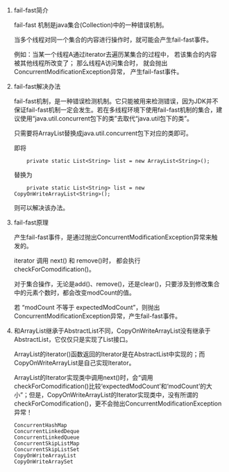 1. fail-fast简介

    fail-fast 机制是java集合(Collection)中的一种错误机制。
    
    当多个线程对同一个集合的内容进行操作时，就可能会产生fail-fast事件。
    
    例如：当某一个线程A通过iterator去遍历某集合的过程中，
    若该集合的内容被其他线程所改变了；
    那么线程A访问集合时，
    就会抛出ConcurrentModificationException异常，
    产生fail-fast事件。

2. fail-fast解决办法
   
    fail-fast机制，是一种错误检测机制。它只能被用来检测错误，因为JDK并不保证fail-fast机制一定会发生。若在多线程环境下使用fail-fast机制的集合，建议使用“java.util.concurrent包下的类”去取代“java.util包下的类”。
    
    只需要将ArrayList替换成java.util.concurrent包下对应的类即可。
    
    即将
    ```
        private static List<String> list = new ArrayList<String>();
    ```
    替换为
    ```
        private static List<String> list = new CopyOnWriteArrayList<String>();
    ```
    
    则可以解决该办法。
   
3. fail-fast原理
   
   产生fail-fast事件，是通过抛出ConcurrentModificationException异常来触发的。
   
   iterator 调用 next() 和 remove()时，
   都会执行 checkForComodification()。
   
   对于集合操作，无论是add()、remove()，还是clear()，只要涉及到修改集合中的元素个数时，都会改变modCount的值。
   
   若 “modCount 不等于 expectedModCount”，则抛出ConcurrentModificationException异常，产生fail-fast事件。
   
4. 和ArrayList继承于AbstractList不同，CopyOnWriteArrayList没有继承于AbstractList，它仅仅只是实现了List接口。
   
   ArrayList的iterator()函数返回的Iterator是在AbstractList中实现的；而CopyOnWriteArrayList是自己实现Iterator。
   
   ArrayList的Iterator实现类中调用next()时，会“调用checkForComodification()比较‘expectedModCount’和‘modCount’的大小”；但是，CopyOnWriteArrayList的Iterator实现类中，没有所谓的checkForComodification()，更不会抛出ConcurrentModificationException异常！ 
   
    ```
    ConcurrentHashMap 
    ConcurrentLinkedDeque 
    ConcurrentLinkedQueue 
    ConcurrentSkipListMap 
    ConcurrentSkipListSet 
    CopyOnWriteArrayList 
    CopyOnWriteArraySet 
    ```